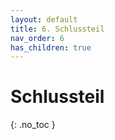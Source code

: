 ```yaml
---
layout: default
title: 6. Schlussteil
nav_order: 6
has_children: true
---
```


# Schlussteil

{: .no_toc }